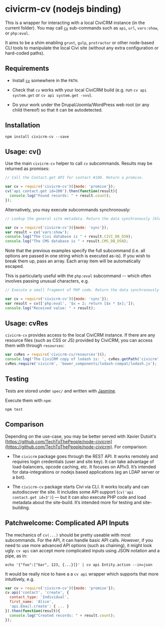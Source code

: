 # civicrm-cv (nodejs binding)

This is a wrapper for interacting with a local CiviCRM instance (in the
current folder).  You may call [`cv`](https://github.com/civicrm/cv)
sub-commands such as `api`, `url`, `vars:show`, or `php:eval`.

It aims to be a shim enabling `grunt`, `gulp`, `protractor` or other
node-based CLI tools to manipulate the local Civi site (without any extra configuration
or hard-coded paths).

## Requirements

 * Install [`cv`](https://github.com/civicrm/cv) somewhere in the `PATH`.

 * Check that `cv` works with your local CiviCRM build (e.g. run `cv api system.get` or `cv api system.get -vvv`).

 * Do your work under the Drupal/Joomla/WordPress web root (or any child thereof) so that it can be autodetected.

## Installation

```
npm install civicrm-cv --save
```

## Usage: cv()

Use the main `civicrm-cv` helper to call `cv` subcommands.  Results may be
returned as promises:

```javascript
// Call the Contact.get API for contact #100. Return a promise.

var cv = require('civicrm-cv')({mode: 'promise'});
cv('api contact.get id=100').then(function(result){
  console.log("Found records: " + result.count);
});
```

Alternatively, you may execute subcommands synchronously:

```javascript
// Lookup the general site metadata. Return the data synchronously (blocking I/O).

var cv = require('civicrm-cv')({mode: 'sync'});
var result = cv('vars:show');
console.log("The Civi database is " + result.CIVI_DB_DSN);
console.log("The CMS database is " + result.CMS_DB_DSN);
```

Note that the previous examples specify the full subcommand (i.e.  all
options are passed in one string which is executed as-is).  If you wish
to break them up, pass an array.  Each array item will be automatically
escaped.

This is particularly useful with the `php:eval` subcommand -- which often
involves passing unusual characters, e.g.

```javascript
// Execute a small fragment of PHP code. Return the data synchronously (blocking I/O).

var cv = require('civicrm-cv')({mode: 'sync'});
var result = cv(['php:eval', '$x = 2; return [$x * $x];']);
console.log("Received value: " + result);
```

## Usage: cvRes

`civicrm-cv` provides access to the local CiviCRM instance. If there are any
resource files (such as CSS or JS) provided by CiviCRM, you can access them
with through `resources`:

```javascript
var cvRes = require('civicrm-cv/resources')();
console.log('The CiviCRM copy of lodash is: ', cvRes.getPath('civicrm', 'bower_components/lodash-compat/lodash.js'));
cvRes.require('civicrm', 'bower_components/lodash-compat/lodash.js');
```

## Testing

Tests are stored under `spec/` and written with [Jasmine](https://jasmine.github.io/).

Execute them with `npm`:

```
npm test
```

## Comparison

Depending on the use-case, you may be better served with Xavier Dutoit's [https://github.com/TechToThePeople/node-civicrm](https://github.com/TechToThePeople/node-civicrm). For comparison:

 * The `civicrm` package goes through the REST API. It works remotely and requires login credentials (user and site key). It can take advantage of load-balancers, opcode caching, etc. It focuses on APIv3. It’s intended for data-integrations or nodejs based applications (eg an LDAP server or a bot).

 * The `civicrm-cv` package starts Civi via CLI. It works locally and can autodiscover the site. It includes some API support (`cv('api contact.get id=3')`) — but it can also execute PHP code and load metadata about the site-build. It’s intended more for testing and site-building.

## Patchwelcome: Complicated API Inputs

The mechanics of `cv(...)` should be pretty useable with most subcommands. For the API, it can handle basic API
calls. *However*, if you need to use more advanced API options (such as chaining), it might look ugly.
`cv api` can accept more complicated inputs using JSON notation and a pipe, as in:

```
echo '{"foo":["bar", 123, {...}]}' | cv api Entity.action --in=json
```

It would be really nice to have a a `cv api` wrapper which supports that more intuitively, e.g.

```js
var cv = require('civicrm-cv')({mode: 'promise'});
cv.api('contact', 'create', {
  contact_type: 'Individual',
  first_name: 'Alice',
  'api.Email.create': { ... }
}).then(function(result){
  console.log("Created records: " + result.count);
});
```
